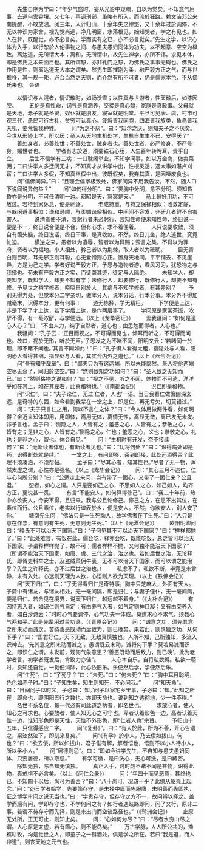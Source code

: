 <!-- { "loadSidebar": true } -->
　　先生自序为学曰：“年少气盛时，妄从光影中窥瞷，自以为觉矣。不知意气用事，去道何啻霄壤。又七年，再调刑部，虽略有所入，而流於狂路。赖文洁邓公来南提醒，不敢放浪。阅三年，入计归山，十余年失之缪悠，又十余年过於调停，不无以神识为家舍，视先觉尚远，净几明窗，水落根见，始知觉者，学之有见也。如人在梦，既醒觉，亦不必言矣。学而实有之已，亦不必言觉矣。”先生之学，以识心体为入手，以行恕於人伦事物之间、与愚夫愚妇同体为功夫，以不起意、空空为极致。离达道，无所谓大本；离和，无所谓中，故先生禅学，亦所不讳。求见本体，即是佛氏之本来面目也。其所谓恕，亦非孔门之恕，乃佛氏之事事无碍也。佛氏之作用是性，则离达道无大本之谓矣。然先生即摧刚为柔，融严毅方正之气，而与世推移，其一规一矩，必合当然之天则，而介然有所不可者，仍是儒家本色，不从佛氏来也。
会语

　　以情识与人混者，情识散时，如汤沃雪；以性真与世游者，性天融后，如漆因胶。
　　五伦是真性命，词气是真涵养，交接是真心髓，家庭是真政事。父母就是天地，赤子就是圣贤，奴仆就是朋友，寝室就是明堂。平旦可见唐、虞，村市可观三代，愚民可行古礼，贫穷可认真心。疲癃皆我同胞，四海皆我族类，鱼鸟皆我天机，要荒皆我种姓。
　　问“为之不厌”。曰：“知尔之厌，则知夫子之不厌矣。今世从形迹上学，所以厌；圣人从天地生机处学，生机自生生不已，安得厌？”
　　善处身者，必善处世；不善处世，贼身者也。善处世者，必严修身，不严修身，媚世者也。
　　学者有志於道，须要铁石心肠，人生百年转盻耳，贵乎自立。
　　后生不信学有三病：一曰耽阁举业，不知学问事，如以万金商，做卖菜佣；二曰讲学人多迂阔无才，不知真才从讲学中出，性根灵透，遇大事如湛卢刈薪；三曰讲学人多假，不知真从假中出，彼既假矣，我弃其真，是因噎废食也。
　　问“儒佛同异。”曰：“且理会儒家极致处，佛家同异不用我告汝。不然，随人口下说同说异何益？”
　　问“如何得分明”。曰：“要胸中分明，愈不分明。须知昏昏亦是分明，不可任清明一边。昭昭是天，冥冥是天。”
　　马上最好用功，不可放过。若待到家休息，便是驰逐。
　　老成持重，与持立保禄相似；收敛定静，与躲闲避事相似；谦和逊顺，与柔媚谐俗相似。中间间不容发，非研几者鲜不自害害人。
　　说清者便不清，言躬行者未必躬行，言知性命便未知性命，终日说一便是不一，终日说合便是不合，但有心求，求不着便着。
　　人只说要收敛，须自有箇头脑，终日说话，终日干事，是真收敛。不然，终日兀坐，绝人逃世，究竟忙迫。
　　横逆之来，愚者以为遭辱，智者以为拜赐；毁言之集，不肖以为罪府，贤者以为福地。小人相处，矜己者以为荆棘，取人者以为砥砺。
　　目无青白则目明，耳无邪正则耳聪，心无爱憎则心正。置身天地间，平平铺去，不见崖异，方是为己之学。学者好说严毅方正，予思与造物者游，春风习习，犹恐物之与我拂也。苟未有严毅方正之实，而徒袭其迹，徒足与人隔绝。
　　未知学人，却要知学，既知学人，却要不知有学；未修行人，却要修行，既修行人，却要不知有修。予见世之稍学修者，哓哓自别於人，其病与不知学修者，有甚差别？
　　予别无得力处，但觉本分二字亲切，做本分人，说本分话，行本分事。本分外不得加减毫末，识得本分，更有何事！
　　道无拣择，学无精粗。
　　下学便是上达，非是下学了才上达，若下学后上达，是作两层事了。
　　学问原是家常茶饭，浓酽不得，有一毫浓酽，与学便远。（以上《龙华密证》）
　　孟我疆问：“如何是道心人心？”曰：“不由人力，纯乎自然者，道心也；由思勉而得者，人心也。”
　　我疆问：“孔子云：‘正目而视之，不可得而见也，倾耳而听之，不可得而闻也。故曰，视於无形，听於无声。’子思发之为不睹不闻，阳明又云：‘若睹闻一於理，即不睹不闻也。’其言不同如此！”曰：“孔子惧人看得太粗，指隐处与人看，阳明恐人看得甚细，指显处与人看，其实合内外之道也。”（以上《燕台会记》）
　　问“吾有知乎哉章”。曰：“鄙夫只为有这两端，所以未能廓然。圣人将他两端空尽无余了，同归於空空。”曰：“然则致知之功如何？”曰：“圣人致之无知而已。”曰：“然则格物之说如何？”曰：“视之不见，听之不闻，体物而不可遗，洋洋乎如在其上，如在其左右，此真格物也。”（《南都会记》）
　　识仁即是格物。
　　问“识仁”。曰：“夫子论仁，无过‘仁者，人也’一语。当日我看仁做箇幽深玄远，是奇特的东西，如今看到我辈在一堂之上，即是仁，再无亏欠，切莫错过。”
　　问：“夫子只言仁之用，何以不言仁之体？”曰：“今人体用做两件看，如何明得？余近来知体即用，用即体，离用无体，离情无性，离显无微，离已发无未发。非予言也。孟子曰：‘恻隐之人，人皆有之；羞恶之心，人皆有之；恭敬之心，人皆有之；是非之心，人皆有之。’恻隐之心，仁也；羞恶之心，义也；恭敬之心，礼也；是非之心，智也。体会自见。”
　　问：“生机时有开发，奈不接续何？”曰：“无断续者体也，有断续者见也。”曰：“功将何处？”曰：“识得病处即是药，识得断处就是续。”
　　一堂之上，有问即答，茶到即接，此处还添得否？此理不须凑泊，不须帮帖。
　　孟子曰：“尽其心者，知其性也。”尽者了无一物，浑然太虚之谓，心性亦是强名。（以上《龙华会记》）
　　问：“其心三月不违仁，仁与心何所分别？”曰：“公适走上来问，岂有带了一箇心，又带了一箇仁来？公且退。”
　　恕者，如心之谓。人只是要如己之心，不思如人之心，如己如人，均齐方正，更说甚一贯。
　　有言“不能安人，如何算得修己”。曰：“我二十年前，热中亦欲安人，今安不得，且归来。我与公且论修己。修己之方，在思不出其位，在素位而行。公且素位，老实以行谊表於乡，便是安人。不然，你欲安人，别人安了你。”
　　塘南先生问：“佛法只是一生死动人，故学佛者在了生死。”曰：“人只是意在作祟，有意则有生死，无意则无生死。”（以上《元潭会记》）
　　欧阳明卿问曰：“释氏不可以治天下国家。”曰：“子何见其不可以治天下国家？”曰：“样样都抛了。”曰：“此处难言，有饭在此，儒会吃，释亦会吃，既能吃饭，总之皆可以治天下国家。子谓释样样抛了，故不可；儒者样样不抛，又何独不能治天下国家？”
（所谓不能治天下国家，如唐、虞、三代之治，治之也。若如后世之治，无论释氏，即胥吏科举之士，及盗贼菜佣牛表，无不可以治天下国家，而可以谓之能治乎？先生之许释氏，亦不过后世之治也。） 　　私虑不了，私欲不断，毕竟是未曾静，未有入处。心迷则天理为人欲，心悟则人欲为天理。（以上《铁佛会记》）
　　问“天下归仁”，曰：“子无得看归仁是奇特事，胸中只芝麻大，外面有天大。子斋中有诸友，与诸友相处，无一毫间隔，即是归仁；与妻子僮仆，无一毫间隔，便是归仁。若舍见在境界，说天下归仁，越远越不着身。”（《太朴会记》）
　　有因持志入者，如识仁则气自定；有由养气入者，如气定则神目凝；又有由交养入者，如白沙诗云：“时时心气要调停，心气功夫一体成。莫道求心不求气，须教心气两和平。”此是先辈用过苦功语。（《青原会记》）
　　问：“诚意之功，须先其意之所未动而诚之，苦待善恶既动而后致力，则已晚矣。果若此，则慎独之功，从何下手？”曰：“国君好仁，天下无敌，无敌真慎独也。人所不知，己所独知，多流入识神去。‘先其意之所未动而诚之’，愚谓既云未动，诚将何下手？莫若易诚而识之，即识仁之谓。未发前，观何气象意思？‘善恶既动而后致力，则已晚’，此为老学者言，初学者既发后，肯致力亦佳”。
　　人心本自乐，自将私欲缚。私欲一萌时，良知还自觉。一觉便消除，此心依旧乐。乐便然后学，学便然后乐。
　　问“生死”。曰：“子死乎？”曰：“未死。”曰：“何未死？”曰：“胸中耳目聪明，色色如赤子时。”曰：“子知生矣，知生则知死，不必问我。”
　　问“知天命”。曰：“日间问子以时义，子必曰：‘知。’问子以家宅乡里事，子必曰：‘知。’此知之所在，即命也，即阴阳五行之数也，亦即天命也。说到知之透彻地，少一件不得。”
　　名世不系名位，每一代必有司此道之柄者，即名世也。
　　求放心者，使人知心之可求也。心要放者，使人知无心之可守也。卑者认着形色一边，高者认着天性一边，谁知形色即是天性，天性不外形色，即“仁者人也”宗旨。
　　予归山十五年，只信得感应二字。
　　问“《复卦》”。曰：“有人於此，所为不善，开心告语之，渠泫然泣下，即刻来复矣。”
　　问“《有孚》於小人，乃去佞如拔山，何也？”曰：“欲去佞，所以如拔山，君子惟有解，解者悟也，悟则不以小人待小人，所以孚小人。”
　　问“居德则忌”。曰：“即如今讲学先生，不自知与愚夫愚妇同体，只要居德，所以取忌。”
　　有学可循，是曰洗心，无心可洗，是曰藏密。
　　除知无独，除自知无慎独。
　　真正入手，时时觑不睹不闻是甚物，识得此物，真戒惧不必言矣。（以上《问仁会录》）
　　问：“年四十而见恶焉，其终也已，不知四十以后，尚可为善否？”曰：“八十尚可，况四十乎？此俱从躯壳上起念。”问：“迩日学者始学，先要箇存守，是未择中庸而先服膺，未明善而先固执，证之博学审问之说无当也。”曰：“学贵存守，但存守之方不一，故问辨以择之。盖学而后有问，学即存守也，不学何问之有？如行者遇歧路即问，问了又行，原非二事。若谓不待存守而先择，则是未出门而空谈路径也。”（《鹭洲会记》）
　　止原无处所，正无可止，则知止矣。
　　问：“心如何为尽？”曰：“尽者水穷山尽之谓。人心原是太虚，若有箇心，则不能尽矣。”
　　万古学脉，人人所公共的，渔樵耕牧，均是觉世之人，即童子之一斟酒处，俱是学之所在。若曰“我是道，而人非道”，则丧天地之元气也。
